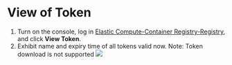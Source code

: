# View of Token

 1. Turn on the console, log in [Elastic Compute-Container Registry-Registry](https://cns-console.jdcloud.com/host/containerregistry/list), and click **View Token**.
 2. Exhibit name and expiry time of all tokens valid now. Note: Token download is not supported
  ![](https://github.com/jdcloudcom/cn/blob/edit/image/Elastic-Compute/Container-Registry/查看所有临时令牌.png)  
